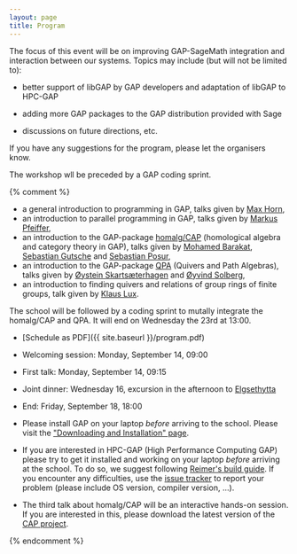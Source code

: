 ```yaml
---
layout: page
title: Program
---
```


The focus of this event will be on improving GAP-SageMath integration and interaction between our systems. Topics may include (but will not be limited to):

* better support of libGAP by GAP developers and adaptation of libGAP to HPC-GAP

* adding more GAP packages to the GAP distribution provided with Sage

* discussions on future directions, etc. 

If you have any suggestions for the program, please let the organisers know. 

The workshop wll be preceded by a GAP coding sprint.

{% comment %}

* a general introduction to programming in GAP, talks given by
[Max Horn](http://www.quendi.de/math.php), 
* an introduction to parallel programming in GAP, talks given by
[Markus Pfeiffer](http://www.morphism.de/~markusp/), 
* an introduction to the GAP-package [homalg/CAP](http://homalg.math.rwth-aachen.de/)
(homological algebra and category theory in GAP), talks given by
[Mohamed Barakat](http://www.mathematik.uni-kl.de/~barakat/en/index), [Sebastian
Gutsche](http://wwwb.math.rwth-aachen.de/~gutsche/) and [Sebastian Posur](http://wwwb.math.rwth-aachen.de/Mitarbeiter/posur.php), 
* an introduction to the GAP-package [QPA](http://www.math.ntnu.no/~oyvinso/QPA/) (Quivers and Path
Algebras), talks given by
[Øystein Skartsæterhagen](http://www.math.ntnu.no/~oysteini/) and
[Øyvind Solberg](http://www.math.ntnu.no/~oyvinso/),
* an introduction to finding quivers and relations of group rings of
  finite groups, talk given by [Klaus Lux](http://math.arizona.edu/~klux/). 

The school will be followed by a coding sprint to mutally integrate
the homalg/CAP and QPA. It will end on Wednesday the 23rd at 13:00.


*  [Schedule as PDF]({{ site.baseurl }}/program.pdf)
  * Welcoming session: Monday, September 14, 09:00
  * First talk: Monday, September 14, 09:15
  * Joint dinner: Wednesday 16, excursion in the afternoon to
    [Elgsethytta](http://www.elgsethytta.com/public.aspx?pageid=88995) 
  * End: Friday, September 18, 18:00

* Please install GAP on your laptop _before_ arriving to the school.
Please visit the ["Downloading and Installation" page](http://www.gap-system.org/Download/index.html).

* If you are interested in HPC-GAP (High Performance Computing GAP)
please try to get it installed and working on your laptop
_before_ arriving at the school.
To do so, we suggest following [Reimer's build guide](https://github.com/gap-system/gap/wiki/Building-HPC-GAP).
If you encounter any difficulties, use the [issue tracker](https://github.com/gap-system/gap/issues)
to report your problem (please include OS version, compiler version, ...).

* The third talk about homalg/CAP will be an interactive hands-on session.
If you are interested in this, please download the latest version of the
[CAP project](https://github.com/homalg-project/CAP_project).

{% endcomment %}
